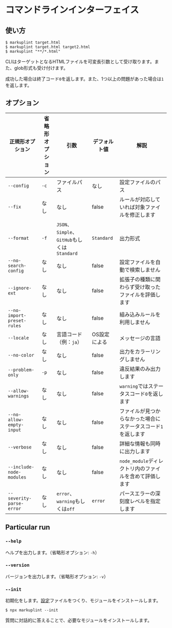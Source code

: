 # コマンドラインインターフェイス

## 使い方

```shell
$ markuplint target.html
$ markuplint target.html target2.html
$ markuplint "**/*.html"
```

CLIはターゲットとなるHTMLファイルを可変長引数として受け取ります。また、glob形式も受け付けます。

成功した場合は終了コード`0`を返します。また、1つ以上の問題があった場合は`1`を返します。

## オプション

| 正規形オプション           | 省略形オプション | 引数                                         | デフォルト値 | 解説                                                          |
| -------------------------- | ---------------- | -------------------------------------------- | ------------ | ------------------------------------------------------------- |
| `--config`                 | `-c`             | ファイルパス                                 | なし         | 設定ファイルのパス                                            |
| `--fix`                    | なし             | なし                                         | false        | ルールが対応していれば対象ファイルを修正します                |
| `--format`                 | `-f`             | `JSON`、`Simple`、`GitHub`もしくは`Standard` | `Standard`   | 出力形式                                                      |
| `--no-search-config`       | なし             | なし                                         | false        | 設定ファイルを自動で検索しません                              |
| `--ignore-ext`             | なし             | なし                                         | false        | 拡張子の種類に関わらず受け取ったファイルを評価します          |
| `--no-import-preset-rules` | なし             | なし                                         | false        | 組み込みルールを利用しません                                  |
| `--locale`                 | なし             | 言語コード（例：`ja`）                       | OS設定による | メッセージの言語                                              |
| `--no-color`               | なし             | なし                                         | false        | 出力をカラーリングしません                                    |
| `--problem-only`           | `-p`             | なし                                         | false        | 違反結果のみ出力します                                        |
| `--allow-warnings`         | なし             | なし                                         | false        | `warning`ではステータスコード`0`を返します                    |
| `--no-allow-empty-input`   | なし             | なし                                         | false        | ファイルが見つからなかった場合にステータスコード`1`を返します |
| `--verbose`                | なし             | なし                                         | false        | 詳細な情報も同時に出力します                                  |
| `--include-node-modules`   | なし             | なし                                         | false        | `node_module`ディレクトリ内のファイルを含めて評価します       |
| `--severity-parse-error`   | なし             | `error`、`warning`もしくは`off`              | `error`      | パースエラーの深刻度レベルを指定します                        |

## Particular run

### `--help`

ヘルプを出力します。（省略形オプション: `-h`）

### `--version`

バージョンを出力します。（省略形オプション: `-v`）

### `--init`

初期化をします。[設定](configuration/index.md)ファイルをつくり、モジュールをインストールします。

```shell
$ npx markuplint --init
```

質問に対話的に答えることで、必要なモジュールをインストールします。
